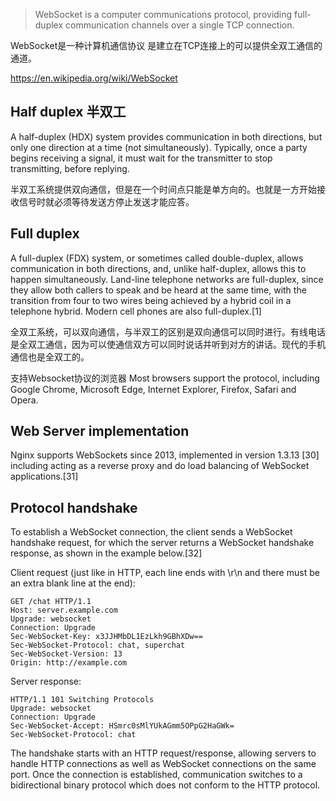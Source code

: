 > WebSocket is a computer communications protocol, providing full-duplex communication channels over a single TCP connection. 

WebSocket是一种计算机通信协议 是建立在TCP连接上的可以提供全双工通信的通道。

https://en.wikipedia.org/wiki/WebSocket

## Half duplex 半双工
A half-duplex (HDX) system provides communication in both directions, but only one direction at a time (not simultaneously). Typically, once a party begins receiving a signal, it must wait for the transmitter to stop transmitting, before replying.

半双工系统提供双向通信，但是在一个时间点只能是单方向的。也就是一方开始接收信号时就必须等待发送方停止发送才能应答。

## Full duplex
A full-duplex (FDX) system, or sometimes called double-duplex, allows communication in both directions, and, unlike half-duplex, allows this to happen simultaneously. Land-line telephone networks are full-duplex, since they allow both callers to speak and be heard at the same time, with the transition from four to two wires being achieved by a hybrid coil in a telephone hybrid. Modern cell phones are also full-duplex.[1]

全双工系统，可以双向通信，与半双工的区别是双向通信可以同时进行。有线电话是全双工通信，因为可以使通信双方可以同时说话并听到对方的讲话。现代的手机通信也是全双工的。


支持Websocket协议的浏览器
Most browsers support the protocol, including Google Chrome, Microsoft Edge, Internet Explorer, Firefox, Safari and Opera.

## Web Server implementation
Nginx supports WebSockets since 2013, implemented in version 1.3.13 [30] including acting as a reverse proxy and do load balancing of WebSocket applications.[31]

## Protocol handshake
To establish a WebSocket connection, the client sends a WebSocket handshake request, for which the server returns a WebSocket handshake response, as shown in the example below.[32]

Client request (just like in HTTP, each line ends with \r\n and there must be an extra blank line at the end):
```
GET /chat HTTP/1.1
Host: server.example.com
Upgrade: websocket
Connection: Upgrade
Sec-WebSocket-Key: x3JJHMbDL1EzLkh9GBhXDw==
Sec-WebSocket-Protocol: chat, superchat
Sec-WebSocket-Version: 13
Origin: http://example.com
```

Server response:
```
HTTP/1.1 101 Switching Protocols
Upgrade: websocket
Connection: Upgrade
Sec-WebSocket-Accept: HSmrc0sMlYUkAGmm5OPpG2HaGWk=
Sec-WebSocket-Protocol: chat
```
The handshake starts with an HTTP request/response, allowing servers to handle HTTP connections as well as WebSocket connections on the same port. Once the connection is established, communication switches to a bidirectional binary protocol which does not conform to the HTTP protocol.


